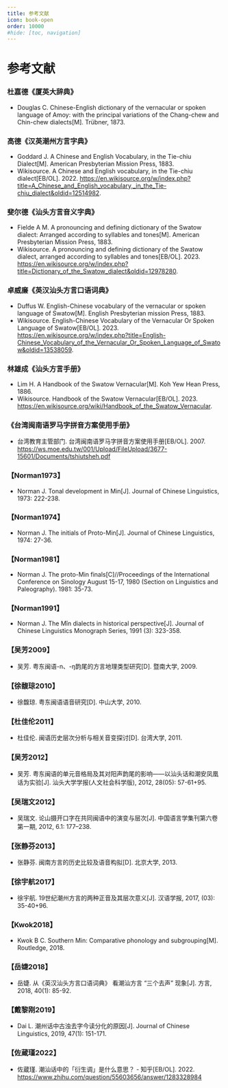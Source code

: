 ```yaml
---
title: 参考文献
icon: book-open
order: 10000
#hide: [toc, navigation]
---
```


# 参考文献

### 杜嘉德《厦英大辞典》

- Douglas C. Chinese-English dictionary of the vernacular or spoken language of Amoy: with the principal variations of the Chang-chew and Chin-chew dialects[M]. Trübner, 1873.

### 高德《汉英潮州方言字典》

- Goddard J. A Chinese and English Vocabulary, in the Tie-chiu Dialect[M]. American Presbyterian Mission Press, 1883.
- Wikisource. A Chinese and English vocabulary, in the Tie-chiu dialect[EB/OL]. 2022. <https://en.wikisource.org/w/index.php?title=A_Chinese_and_English_vocabulary,_in_the_Tie-chiu_dialect&oldid=12514982>.

### 斐尔德《汕头方言音义字典》

- Fielde A M. A pronouncing and defining dictionary of the Swatow dialect: Arranged according to syllables and tones[M]. American Presbyterian Mission Press, 1883.
- Wikisource. A pronouncing and defining dictionary of the Swatow dialect, arranged according to syllables and tones[EB/OL]. 2023. <https://en.wikisource.org/w/index.php?title=Dictionary_of_the_Swatow_dialect&oldid=12978280>.

### 卓威廉《英汉汕头方言口语词典》

- Duffus W. English-Chinese vocabulary of the vernacular or spoken language of Swatow[M]. English Presbyterian mission Press, 1883.
- Wikisource. English-Chinese Vocabulary of the Vernacular Or Spoken Language of Swatow[EB/OL]. 2023. <https://en.wikisource.org/w/index.php?title=English-Chinese_Vocabulary_of_the_Vernacular_Or_Spoken_Language_of_Swatow&oldid=13538059>.

### 林雄成《汕头方言手册》

- Lim H. A Handbook of the Swatow Vernacular[M]. Koh Yew Hean Press, 1886.
- Wikisource. Handbook of the Swatow Vernacular[EB/OL]. 2023. <https://en.wikisource.org/wiki/Handbook_of_the_Swatow_Vernacular>.

### 《台湾闽南语罗马字拼音方案使用手册》

- 台湾教育主管部门. 台湾闽南语罗马字拼音方案使用手册[EB/OL]. 2007. <https://ws.moe.edu.tw/001/Upload/FileUpload/3677-15601/Documents/tshiutsheh.pdf>

### 【Norman1973】

- Norman J. Tonal development in Min[J]. Journal of Chinese Linguistics, 1973: 222-238.

### 【Norman1974】

- Norman J. The initials of Proto-Min[J]. Journal of Chinese Linguistics, 1974: 27-36.

### 【Norman1981】

- Norman J. The proto-Min finals[C]//Proceedings of the International Conference on Sinology August 15-17, 1980 (Section on Linguistics and Paleography). 1981: 35-73.

### 【Norman1991】

- Norman J. The Mǐn dialects in historical perspective[J]. Journal of Chinese Linguistics Monograph Series, 1991 (3): 323-358.

### 【吴芳2009】

- 吴芳. 粤东闽语-n、-ŋ韵尾的方言地理类型研究[D]. 暨南大学, 2009.

### 【徐馥琼2010】

- 徐馥琼. 粤东闽语语音研究[D]. 中山大学, 2010.

### 【杜佳伦2011】

- 杜佳伦. 闽语历史层次分析与相关音变探讨[D]. 台湾大学, 2011.

### 【吴芳2012】

- 吴芳. 粤东闽语的单元音格局及其对阳声韵尾的影响——以汕头话和潮安凤凰话为实验[J]. 汕头大学学报(人文社会科学版), 2012, 28(05): 57-61+95.

### 【吴瑞文2012】

- 吴瑞文. 论山摄开口字在共同闽语中的演变与层次[J]. 中国语言学集刊第六卷第一期, 2012, 6.1: 177–238.

### 【张静芬2013】

- 张静芬. 闽南方言的历史比较及语音构拟[D]. 北京大学, 2013.

### 【徐宇航2017】

- 徐宇航. 19世纪潮州方言的两种正音及其层次意义[J]. 汉语学报, 2017, (03): 35-40+96.

### 【Kwok2018】

- Kwok B C. Southern Min: Comparative phonology and subgrouping[M]. Routledge, 2018.

### 【岳婕2018】

- 岳婕. 从《英汉汕头方言口语词典》 看潮汕方言 “三个去声” 现象[J]. 方言, 2018, 40(1): 85-92.

### 【戴黎刚2019】

- Dai L. 潮州话中古浊去字今读分化的原因[J]. Journal of Chinese Linguistics, 2019, 47(1): 151-171.

### 【佐蔵瑾2022】

- 佐蔵瑾. 潮汕话中的「衍生调」是什么意思？ - 知乎[EB/OL]. 2022. <https://www.zhihu.com/question/55603656/answer/1283328984>
